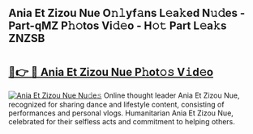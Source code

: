 ## Ania Et Zizou Nue O𝚗𝚕yf𝚊ns L𝚎a𝚔ed N𝚞𝚍es - Part-qMZ P𝚑𝚘tos Vi𝚍𝚎o - H𝚘𝚝 Part L𝚎a𝚔s ZNZSB

# <h2><a href="http://kfdwhu.oniu.top/?m=Ania+Et+Zizou+Nue">🔗👉 🔴 Ania Et Zizou Nue P𝚑ot𝚘𝚜 V𝚒d𝚎o</a></h2>

[![Ania Et Zizou Nue Nu𝚍e𝚜](https://i.imgur.com/0qMVB7G.gif)](http://kfdwhu.oniu.top/?m=Ania+Et+Zizou+Nue)
Online thought leader Ania Et Zizou Nue, recognized for sharing dance and lifestyle content, consisting of performances and personal vlogs. Humanitarian Ania Et Zizou Nue, celebrated for their selfless acts and commitment to helping others.  
